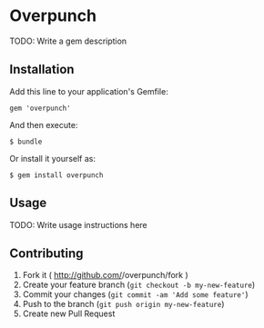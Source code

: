 # Overpunch

TODO: Write a gem description

## Installation

Add this line to your application's Gemfile:

    gem 'overpunch'

And then execute:

    $ bundle

Or install it yourself as:

    $ gem install overpunch

## Usage

TODO: Write usage instructions here

## Contributing

1. Fork it ( http://github.com/<my-github-username>/overpunch/fork )
2. Create your feature branch (`git checkout -b my-new-feature`)
3. Commit your changes (`git commit -am 'Add some feature'`)
4. Push to the branch (`git push origin my-new-feature`)
5. Create new Pull Request
